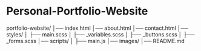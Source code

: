 # Personal-Portfolio-Website

portfolio-website/
│── index.html
│── about.html
│── contact.html
│── styles/
│   ├── main.scss
│   ├── _variables.scss
│   ├── _buttons.scss
│   ├── _forms.scss
│── scripts/
│   ├── main.js
│── images/
│── README.md
